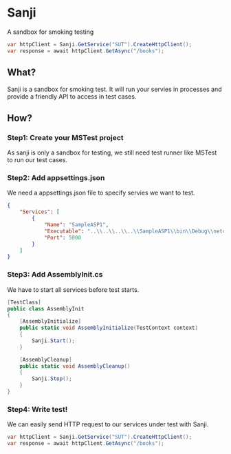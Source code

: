 # Sanji
A sandbox for smoking testing

```csharp
var httpClient = Sanji.GetService("SUT").CreateHttpClient();
var response = await httpClient.GetAsync("/books");
```

## What?
Sanji is a sandbox for smoking test. It will run your servies in processes and provide a friendly API to access in test cases.

## How?

### Step1: Create your MSTest project
As sanji is only a sandbox for testing, we still need test runner like MSTest to run our test cases.

### Step2: Add appsettings.json
We need a appsettings.json file to specify servies we want to test.
```json
{
    "Services": [
        {
            "Name": "SampleASP1",
            "Executable": "..\\..\\..\\..\\SampleASP1\\bin\\Debug\\netcoreapp3.1\\SampleASP1.exe",
            "Port": 5000
        }
    ]
}
```

### Step3: Add AssemblyInit.cs
We have to start all services before test starts.
```csharp
[TestClass]
public class AssemblyInit
{
    [AssemblyInitialize]
    public static void AssemblyInitialize(TestContext context)
    {
        Sanji.Start();
    }

    [AssemblyCleanup]
    public static void AssemblyCleanup()
    {
        Sanji.Stop();
    }
}
```

### Step4: Write test!
We can easily send HTTP request to our services under test with Sanji.
```csharp
var httpClient = Sanji.GetService("SUT").CreateHttpClient();
var response = await httpClient.GetAsync("/books");
```
